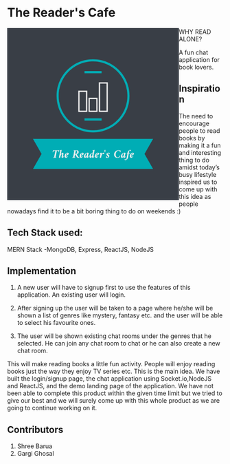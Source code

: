 # The Reader's Cafe

<a href="url"><img src="logo.png" align="left" height="400" width="400" ></a>

WHY READ ALONE?

A fun chat application for book lovers.

## Inspiration

The need to encourage people to read books by making it a fun and interesting thing to do amidst today’s busy lifestyle inspired us to come up with this idea as people nowadays find it to be a bit boring thing to do on weekends :)

## Tech Stack used:

MERN Stack
-MongoDB, Express, ReactJS, NodeJS

## Implementation

1. A new user will have to signup first to use the features of this application. An existing user will login.

2. After signing up the user will be taken to a page where he/she will be shown a list of genres like mystery, fantasy etc. and the user will be able to select his favourite ones.

3. The user will be shown existing chat rooms under the genres that he selected. He can join any chat room to chat or he can also create a new chat room.

This will make reading books a little fun activity. People will enjoy reading books just the way they enjoy TV series etc.
This is the main idea.
We have built the login/signup page, the chat application using Socket.io,NodeJS and ReactJS, and the demo landing page of the application.
We have not been able to complete this product within the given time limit but we tried to give our best and we will surely come up with this whole product as we are going to continue working on it.

## Contributors

1. Shree Barua
2. Gargi Ghosal
